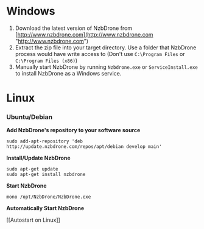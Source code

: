 # Windows
1. Download the latest version of NzbDrone from [http://www.nzbdrone.com](http://www.nzbdrone.com "http://www.nzbdrone.com")
2. Extract the zip file into your target directory. Use a folder that NzbDrone process would have write access to (Don't use `C:\Program Files` or `C:\Program Files (x86)`)
3. Manually start NzbDrone by running `Nzbdrone.exe` or `ServiceInstall.exe` to install NzbDrone as a Windows service.


# Linux

### Ubuntu/Debian
**Add NzbDrone's repository to your software source**
       
    sudo add-apt-repository 'deb http://update.nzbdrone.com/repos/apt/debian develop main'

**Install/Update NzbDrone**
	
	sudo apt-get update
	sudo apt-get install nzbdrone 

**Start NzbDrone**

	mono /opt/NzbDrone/NzbDrone.exe

**Automatically Start NzbDrone**

[[Autostart on Linux]]